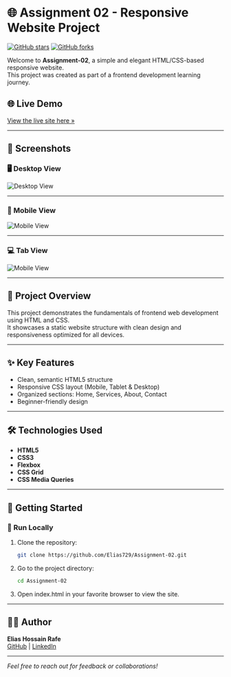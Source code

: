 # 🌐 Assignment 02 - Responsive Website Project

[![GitHub stars](https://img.shields.io/github/stars/Elias729/Assignment-02?style=social)](https://github.com/Elias729/Assignment-02/stargazers)
[![GitHub forks](https://img.shields.io/github/forks/Elias729/Assignment-02?style=social)](https://github.com/Elias729/Assignment-02/network)

Welcome to **Assignment-02**, a simple and elegant HTML/CSS-based responsive website.  
This project was created as part of a frontend development learning journey.

## 🌐 Live Demo
[View the live site here »](https://elias729.github.io/Assignment-02/)

---

## 📸 Screenshots

### 🖥️ Desktop View
![Desktop View](assets/demo/Dextop.png)

---

### 📱 Mobile View
![Mobile View](assets/demo/Mobile.png)

---

### 💻 Tab View
![Mobile View](assets/demo/Tab.png)

---

## 📁 Project Overview

This project demonstrates the fundamentals of frontend web development using HTML and CSS.  
It showcases a static website structure with clean design and responsiveness optimized for all devices.

---

## ✨ Key Features

-  Clean, semantic HTML5 structure  
-  Responsive CSS layout (Mobile, Tablet & Desktop)  
-  Organized sections: Home, Services, About, Contact  
-  Beginner-friendly design  

---

## 🛠️ Technologies Used

- **HTML5**  
- **CSS3**  
- **Flexbox**
- **CSS Grid**  
- **CSS Media Queries**

---

## 🚀 Getting Started


### 🔹 Run Locally

1. Clone the repository:
   ```bash
   git clone https://github.com/Elias729/Assignment-02.git

2. Go to the project directory:
    ```bash
   cd Assignment-02

3. Open index.html in your favorite browser to view the site.
   
--- 

## 👨‍💻 Author

**Elias Hossain Rafe**  
[GitHub](https://github.com/Elias729) | [LinkedIn](https://www.linkedin.com/in/elias-hossain-rafe-2b8250338)

---

*Feel free to reach out for feedback or collaborations!*
